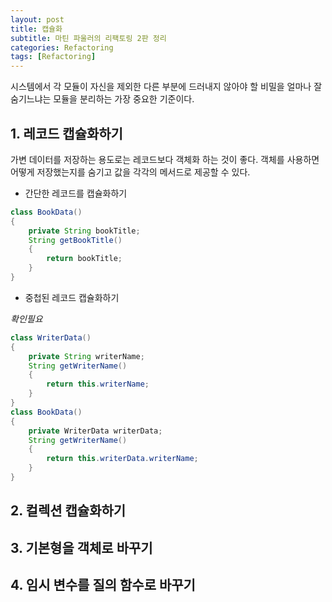 ```yaml
---
layout: post
title: 캡슐화
subtitle: 마틴 파울러의 리팩토링 2판 정리
categories: Refactoring
tags: [Refactoring]
---
```


시스템에서 각 모듈이 자신을 제외한 다른 부분에 드러내지 않아야 할 비밀을 얼마나 잘 숨기느냐는 모듈을 분리하는 가장 중요한 기준이다.

## 1. 레코드 캡슐화하기  
가변 데이터를 저장하는 용도로는 레코드보다 객체화 하는 것이 좋다. 객체를 사용하면 어떻게 저장했는지를 숨기고 값을 각각의 메서드로 제공할 수 있다.
* 간단한 레코드를 캡슐화하기

```java
class BookData()
{
    private String bookTitle;
    String getBookTitle()
    {
        return bookTitle;
    }
}
```  

* 중첩된 레코드 캡슐화하기

_확인필요_
```java
class WriterData()
{
    private String writerName;
    String getWriterName()
    {
        return this.writerName;
    }
}
class BookData()
{
    private WriterData writerData;
    String getWriterName()
    {
        return this.writerData.writerName;
    }
}
```  

## 2. 컬렉션 캡슐화하기
## 3. 기본형을 객체로 바꾸기
## 4. 임시 변수를 질의 함수로 바꾸기  
